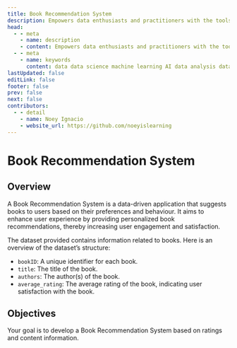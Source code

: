 ```yaml
---
title: Book Recommendation System
description: Empowers data enthusiasts and practitioners with the tools and knowledge to unlock the potential of data.
head:
  - - meta
    - name: description
    - content: Empowers data enthusiasts and practitioners with the tools and knowledge to unlock the potential of data.
  - - meta
    - name: keywords
      content: data data science machine learning AI data analysis data-driven data enthusiasts data practitioners
lastUpdated: false
editLink: false
footer: false
prev: false
next: false
contributors:
  - - detail
    - name: Noey Ignacio
    - website_url: https://github.com/noeyislearning
---
```


# Book Recommendation System

<DownloadBadge githubURL=""></DownloadBadge>

## Overview

A Book Recommendation System is a data-driven application that suggests books to users based on their preferences and behaviour. It aims to enhance user experience by providing personalized book recommendations, thereby increasing user engagement and satisfaction.

The dataset provided contains information related to books. Here is an overview of the dataset’s structure:

- `bookID`: A unique identifier for each book.
- `title`: The title of the book.
- `authors`: The author(s) of the book.
- `average_rating`: The average rating of the book, indicating user satisfaction with the book.

## Objectives

Your goal is to develop a Book Recommendation System based on ratings and content information.
